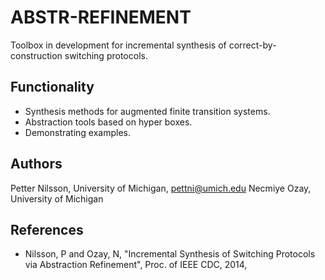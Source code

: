 # ABSTR-REFINEMENT

Toolbox in development for incremental synthesis of correct-by-construction switching protocols. 

## Functionality

 - Synthesis methods for augmented finite transition systems.
 - Abstraction tools based on hyper boxes.
 - Demonstrating examples.

## Authors

Petter Nilsson, University of Michigan, pettni@umich.edu
Necmiye Ozay, University of Michigan

## References

 - Nilsson, P and Ozay, N, "Incremental Synthesis of Switching Protocols via Abstraction Refinement", Proc. of IEEE CDC, 2014,
